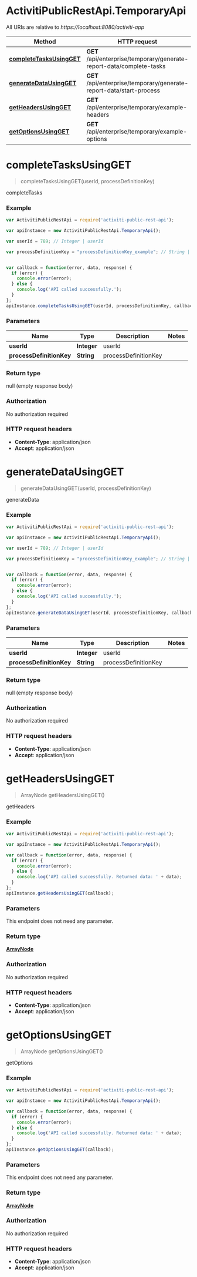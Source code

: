 # ActivitiPublicRestApi.TemporaryApi

All URIs are relative to *https://localhost:8080/activiti-app*

Method | HTTP request | Description
------------- | ------------- | -------------
[**completeTasksUsingGET**](TemporaryApi.md#completeTasksUsingGET) | **GET** /api/enterprise/temporary/generate-report-data/complete-tasks | completeTasks
[**generateDataUsingGET**](TemporaryApi.md#generateDataUsingGET) | **GET** /api/enterprise/temporary/generate-report-data/start-process | generateData
[**getHeadersUsingGET**](TemporaryApi.md#getHeadersUsingGET) | **GET** /api/enterprise/temporary/example-headers | getHeaders
[**getOptionsUsingGET**](TemporaryApi.md#getOptionsUsingGET) | **GET** /api/enterprise/temporary/example-options | getOptions


<a name="completeTasksUsingGET"></a>
# **completeTasksUsingGET**
> completeTasksUsingGET(userId, processDefinitionKey)

completeTasks

### Example
```javascript
var ActivitiPublicRestApi = require('activiti-public-rest-api');

var apiInstance = new ActivitiPublicRestApi.TemporaryApi();

var userId = 789; // Integer | userId

var processDefinitionKey = "processDefinitionKey_example"; // String | processDefinitionKey


var callback = function(error, data, response) {
  if (error) {
    console.error(error);
  } else {
    console.log('API called successfully.');
  }
};
apiInstance.completeTasksUsingGET(userId, processDefinitionKey, callback);
```

### Parameters

Name | Type | Description  | Notes
------------- | ------------- | ------------- | -------------
 **userId** | **Integer**| userId | 
 **processDefinitionKey** | **String**| processDefinitionKey | 

### Return type

null (empty response body)

### Authorization

No authorization required

### HTTP request headers

 - **Content-Type**: application/json
 - **Accept**: application/json

<a name="generateDataUsingGET"></a>
# **generateDataUsingGET**
> generateDataUsingGET(userId, processDefinitionKey)

generateData

### Example
```javascript
var ActivitiPublicRestApi = require('activiti-public-rest-api');

var apiInstance = new ActivitiPublicRestApi.TemporaryApi();

var userId = 789; // Integer | userId

var processDefinitionKey = "processDefinitionKey_example"; // String | processDefinitionKey


var callback = function(error, data, response) {
  if (error) {
    console.error(error);
  } else {
    console.log('API called successfully.');
  }
};
apiInstance.generateDataUsingGET(userId, processDefinitionKey, callback);
```

### Parameters

Name | Type | Description  | Notes
------------- | ------------- | ------------- | -------------
 **userId** | **Integer**| userId | 
 **processDefinitionKey** | **String**| processDefinitionKey | 

### Return type

null (empty response body)

### Authorization

No authorization required

### HTTP request headers

 - **Content-Type**: application/json
 - **Accept**: application/json

<a name="getHeadersUsingGET"></a>
# **getHeadersUsingGET**
> ArrayNode getHeadersUsingGET()

getHeaders

### Example
```javascript
var ActivitiPublicRestApi = require('activiti-public-rest-api');

var apiInstance = new ActivitiPublicRestApi.TemporaryApi();

var callback = function(error, data, response) {
  if (error) {
    console.error(error);
  } else {
    console.log('API called successfully. Returned data: ' + data);
  }
};
apiInstance.getHeadersUsingGET(callback);
```

### Parameters
This endpoint does not need any parameter.

### Return type

[**ArrayNode**](ArrayNode.md)

### Authorization

No authorization required

### HTTP request headers

 - **Content-Type**: application/json
 - **Accept**: application/json

<a name="getOptionsUsingGET"></a>
# **getOptionsUsingGET**
> ArrayNode getOptionsUsingGET()

getOptions

### Example
```javascript
var ActivitiPublicRestApi = require('activiti-public-rest-api');

var apiInstance = new ActivitiPublicRestApi.TemporaryApi();

var callback = function(error, data, response) {
  if (error) {
    console.error(error);
  } else {
    console.log('API called successfully. Returned data: ' + data);
  }
};
apiInstance.getOptionsUsingGET(callback);
```

### Parameters
This endpoint does not need any parameter.

### Return type

[**ArrayNode**](ArrayNode.md)

### Authorization

No authorization required

### HTTP request headers

 - **Content-Type**: application/json
 - **Accept**: application/json

